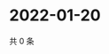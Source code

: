 # 2022-01-20

共 0 条

<!-- BEGIN WEIBO -->
<!-- 最后更新时间 Thu Jan 20 2022 10:08:48 GMT+0800 (China Standard Time) -->

<!-- END WEIBO -->
